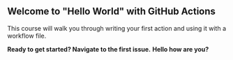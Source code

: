 ## Welcome to "Hello World" with GitHub Actions

This course will walk you through writing your first action and using it with a workflow file. 

**Ready to get started? Navigate to the first issue.**
**Hello how are you?**
